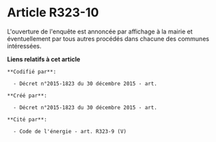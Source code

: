 # Article R323-10

L'ouverture de l'enquête est annoncée par affichage à la mairie et éventuellement par tous autres procédés dans chacune des
communes intéressées.

**Liens relatifs à cet article**

	**Codifié par**:

	  - Décret n°2015-1823 du 30 décembre 2015 - art.

	**Créé par**:

	  - Décret n°2015-1823 du 30 décembre 2015 - art.

	**Cité par**:

	  - Code de l'énergie - art. R323-9 (V)
